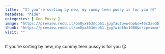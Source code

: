 ```yaml
---
title:  "If you’re sorting by new, my cummy teen pussy is for you 😘"
metadate: "hide"
categories: [ God Pussy ]
image: "https://preview.redd.it/om0yx863mcp51.jpg?auto=webp&s=46c3aed5f68a454fa2e3349bd733ebebf9a5bc25"
thumb: "https://preview.redd.it/om0yx863mcp51.jpg?width=1080&crop=smart&auto=webp&s=b4ddf9a2d0142937ad0dacf45458179fd2b81c27"
visit: ""
---
```

If you’re sorting by new, my cummy teen pussy is for you 😘
